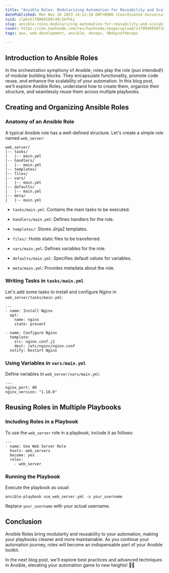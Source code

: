```yaml
---
title: "Ansible Roles: Modularizing Automation for Reusability and Scalability 🧩🚀"
datePublished: Mon Nov 20 2023 14:12:28 GMT+0000 (Coordinated Universal Time)
cuid: clp6zklf0000108l49r2mfhkj
slug: ansible-roles-modularizing-automation-for-reusability-and-scalability
cover: https://cdn.hashnode.com/res/hashnode/image/upload/v1700489507289/baca59b2-c5fb-4a2b-9f39-799dc208767f.gif
tags: aws, web-development, ansible, devops, 90daysofdevops

---
```


## Introduction to Ansible Roles

In the orchestration symphony of Ansible, roles play the role (pun intended!) of modular building blocks. They encapsulate functionality, promote code reuse, and enhance the scalability of your automation. In this blog post, we'll explore Ansible Roles, understand how to create them, organize their structure, and seamlessly reuse them across multiple playbooks.

## Creating and Organizing Ansible Roles

### Anatomy of an Ansible Role

A typical Ansible role has a well-defined structure. Let's create a simple role named `web_server`:

```plaintext
web_server/
|-- tasks/
|   |-- main.yml
|-- handlers/
|   |-- main.yml
|-- templates/
|-- files/
|-- vars/
|   |-- main.yml
|-- defaults/
|   |-- main.yml
|-- meta/
|   |-- main.yml
```

* `tasks/main.yml`: Contains the main tasks to be executed.
    
* `handlers/main.yml`: Defines handlers for the role.
    
* `templates/`: Stores Jinja2 templates.
    
* `files/`: Holds static files to be transferred.
    
* `vars/main.yml`: Defines variables for the role.
    
* `defaults/main.yml`: Specifies default values for variables.
    
* `meta/main.yml`: Provides metadata about the role.
    

### Writing Tasks in `tasks/main.yml`

Let's add some tasks to install and configure Nginx in `web_server/tasks/main.yml`:

```plaintext
---
- name: Install Nginx
  apt:
    name: nginx
    state: present

- name: Configure Nginx
  template:
    src: nginx.conf.j2
    dest: /etc/nginx/nginx.conf
  notify: Restart Nginx
```

### Using Variables in `vars/main.yml`

Define variables in `web_server/vars/main.yml`:

```plaintext
---
nginx_port: 80
nginx_version: "1.18.0"
```

## Reusing Roles in Multiple Playbooks

### Including Roles in a Playbook

To use the `web_server` role in a playbook, include it as follows:

```plaintext
---
- name: Use Web Server Role
  hosts: web_servers
  become: yes
  roles:
    - web_server
```

### Running the Playbook

Execute the playbook as usual:

```plaintext
ansible-playbook use_web_server.yml -u your_username
```

Replace `your_username` with your actual username.

## Conclusion

Ansible Roles bring modularity and reusability to your automation, making your playbooks cleaner and more maintainable. As you continue your automation journey, roles will become an indispensable part of your Ansible toolkit.

In the next blog post, we'll explore best practices and advanced techniques in Ansible, elevating your automation game to new heights! 🚀🌐
